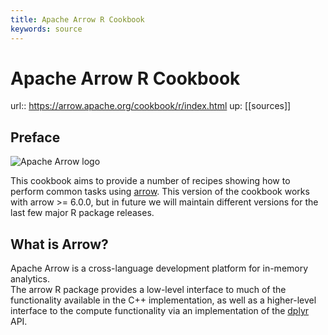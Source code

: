 ```yaml
---
title: Apache Arrow R Cookbook
keywords: source
---
```


# Apache Arrow R Cookbook

url:: https://arrow.apache.org/cookbook/r/index.html
up: [[sources]]

## Preface

![](https://arrow.apache.org/cookbook/r/images/arrow.png "Apache Arrow logo")

This cookbook aims to provide a number of recipes showing how to perform common tasks using [arrow](https://arrow.apache.org/docs/r/). This version of the cookbook works with arrow >= 6.0.0, but in future we will maintain different versions for the last few major R package releases.  

## What is Arrow?

Apache Arrow is a cross-language development platform for in-memory analytics.  
The arrow R package provides a low-level interface to much of the functionality available in the C++ implementation, as well as a higher-level interface to the compute functionality via an implementation of the [dplyr](https://dplyr.tidyverse.org/) API.
